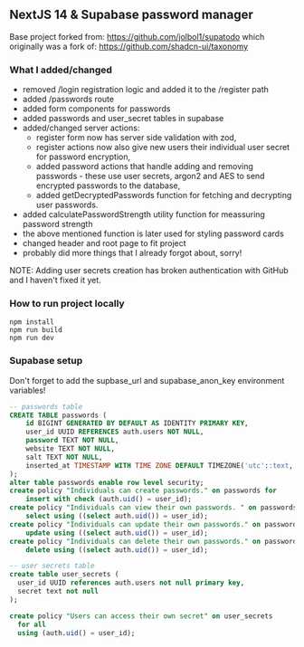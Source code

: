 ## NextJS 14 & Supabase password manager

Base project forked from: https://github.com/jolbol1/supatodo
which originally was a fork of: https://github.com/shadcn-ui/taxonomy

### What I added/changed

- removed /login registration logic and added it to the /register path
- added /passwords route
- added form components for passwords
- added passwords and user_secret tables in supabase
- added/changed server actions:
    - register form now has server side validation with zod,
    - register actions now also give new users their individual user secret for password encryption,
    - added password actions that handle adding and removing passwords - these use user secrets, argon2 and AES to send encrypted passwords to the database,
    - added getDecryptedPasswords function for fetching and decrypting user passwords.
- added calculatePasswordStrength utility function for meassuring password strength
- the above mentioned function is later used for styling password cards
- changed header and root page to fit project
- probably did more things that I already forgot about, sorry!

NOTE: Adding user secrets creation has broken authentication with GitHub and I haven't fixed it yet.

### How to run project locally

```
npm install
npm run build
npm run dev
```

### Supabase setup

Don't forget to add the supbase_url and supabase_anon_key environment variables!

```sql
-- passwords table
CREATE TABLE passwords (
    id BIGINT GENERATED BY DEFAULT AS IDENTITY PRIMARY KEY,
    user_id UUID REFERENCES auth.users NOT NULL,
    password TEXT NOT NULL,
    website TEXT NOT NULL,
    salt TEXT NOT NULL,
    inserted_at TIMESTAMP WITH TIME ZONE DEFAULT TIMEZONE('utc'::text, NOW()) NOT NULL
);
alter table passwords enable row level security;
create policy "Individuals can create passwords." on passwords for
    insert with check (auth.uid() = user_id);
create policy "Individuals can view their own passwords. " on passwords for
    select using ((select auth.uid()) = user_id);
create policy "Individuals can update their own passwords." on passwords for
    update using ((select auth.uid()) = user_id);
create policy "Individuals can delete their own passwords." on passwords for
    delete using ((select auth.uid()) = user_id);

-- user secrets table
create table user_secrets (
  user_id UUID references auth.users not null primary key,
  secret text not null
);

create policy "Users can access their own secret" on user_secrets
  for all
  using (auth.uid() = user_id);

```
